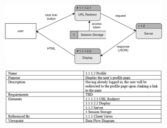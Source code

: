 ![Profile DFD](TeamThreeFiles/1.1.1.2%20ProfileDesignDiagram.drawio.svg)
\
\
![Profile Design Information Table](TeamThreeFiles/1.1.1.2%20ProfileDesignInfo.png)
